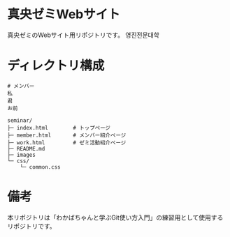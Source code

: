 # 真央ゼミWebサイト
真央ゼミのWebサイト用リポジトリです。
영진전문대학
# ディレクトリ構成
```
# メンバー
私
君
お前

seminar/
├─ index.html        # トップページ
├─ member.html       # メンバー紹介ページ
├─ work.html         # ゼミ活動紹介ページ
├─ README.md
├─ images
└─ css/
    └─ common.css
```

# 備考
本リポジトリは「わかばちゃんと学ぶGit使い方入門」の練習用として使用するリポジトリです。

